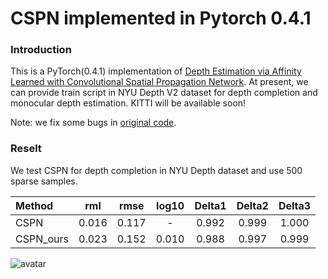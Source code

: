 # CSPN implemented in Pytorch 0.4.1


### Introduction
This is a PyTorch(0.4.1) implementation of [Depth Estimation via Affinity Learned with Convolutional Spatial Propagation Network](http://arxiv.org/abs/1808.00150). At present, we can provide train script in NYU Depth V2 dataset for depth completion and monocular depth estimation. KITTI will be available soon!

Note: we fix some bugs in [original code](https://github.com/XinJCheng/CSPN/issues/9).

### Reselt
We test CSPN for depth completion in NYU Depth dataset and use 500 sparse samples. 

 Method |   rml  | rmse  | log10 | Delta1 | Delta2 | Delta3 
 :-------| :------: | :------: | :------: | :------: | :------: | :------: 
 CSPN   | 0.016  | 0.117 | - | 0.992| 0.999 | 1.000
 CSPN_ours  | 0.023 | 0.152 | 0.010 | 0.988 | 0.997 | 0.999
 
 ![avatar](https://lh3.googleusercontent.com/jw26V6bAVDI1zM0f2R2aEyAGhgApQj9C98QqbxcyoJ2BCVsF5dn1s5g7MFmrqE8b8gW_LmPAj313FrW2C3aladLfJHHyZStvth1RPfZiIPduIgkUjHF8544i85WJD6QPiB9VA8CkrrZZAm0Isd8jjMFl8I5jCmUZiMNOog9wm_8Bxa_AcOQYxKQTjRXrTWVJMNHEY8TXK_OMmNc19B_mUQ_lvF1-2TA8nIWuRwLWDPLd6pwR5dXXZ7uIixLXZHbJdDYgPQnVJkPwXTd9i2qE_OGXcTVu3nIT88kNki1oyyYXqFLY6C6BrVjxBHI5u_wfBln08IoIdUJ_KfCwKzNCgL7hbbMGivowf_U5Te9AOC6gdtSxwnaDTQQmSv777iA_OrO7hoi-AlRwJVkB2f2sIcBil3ttNL969lvKOKn9mpGsvJqy2LsqXF1oEUVwl3aeIHASipFAU1gVbxGD7uQ0nl_BKjtJYIpm_cF4p3iVBdYajEdUFu2EuP1iJa4CEW-av1EPW1w9A73ME6RDw7V_DrvamUnxWyY-5tVNl8U_CV3d0amqM3gRsrelz_y7unNr4EG6vrXvVLvHA1uSf6TL5msa9WXk4k-PzLyeaHbBva410Hg_E2K3PsllHf1lnwWJAP94DzDG68ZYr8vgk6qpJFc=w843-h1264-no)
